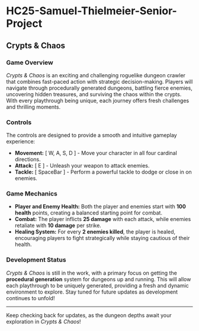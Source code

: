 # HC25-Samuel-Thielmeier-Senior-Project

## Crypts & Chaos

### Game Overview
*Crypts & Chaos* is an exciting and challenging roguelike dungeon crawler that combines fast-paced action with strategic decision-making. Players will navigate through procedurally generated dungeons, battling fierce enemies, uncovering hidden treasures, and surviving the chaos within the crypts. With every playthrough being unique, each journey offers fresh challenges and thrilling moments.

### Controls
The controls are designed to provide a smooth and intuitive gameplay experience:
- **Movement:** [ W, A, S, D ] - Move your character in all four cardinal directions.
- **Attack:** [ E ] - Unleash your weapon to attack enemies.
- **Tackle:** [ SpaceBar ] - Perform a powerful tackle to dodge or close in on enemies.

### Game Mechanics
- **Player and Enemy Health:** Both the player and enemies start with **100 health** points, creating a balanced starting point for combat.
- **Combat:** The player inflicts **25 damage** with each attack, while enemies retaliate with **10 damage** per strike.
- **Healing System:** For every **2 enemies killed**, the player is healed, encouraging players to fight strategically while staying cautious of their health.

### Development Status
*Crypts & Chaos* is still in the work, with a primary focus on getting the **procedural generation** system for dungeons up and running. This will allow each playthrough to be uniquely generated, providing a fresh and dynamic environment to explore. Stay tuned for future updates as development continues to unfold!

---
Keep checking back for updates, as the dungeon depths await your exploration in *Crypts & Chaos*!
